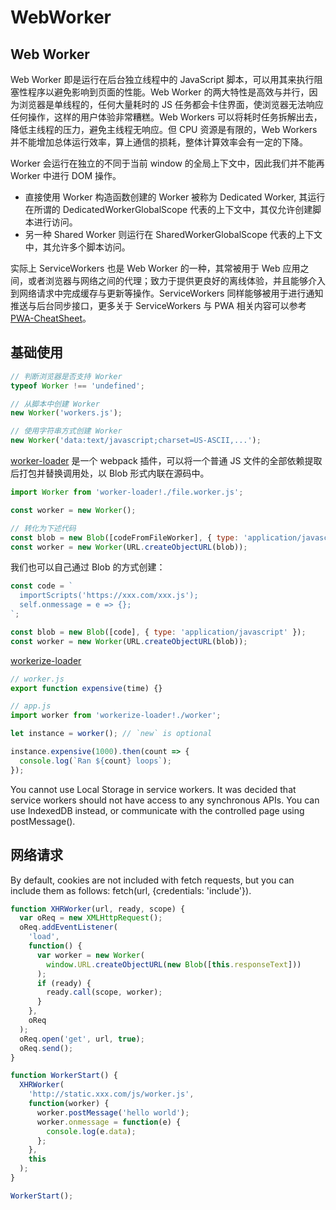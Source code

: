 # WebWorker

## Web Worker

Web Worker 即是运行在后台独立线程中的 JavaScript 脚本，可以用其来执行阻塞性程序以避免影响到页面的性能。Web Worker 的两大特性是高效与并行，因为浏览器是单线程的，任何大量耗时的 JS 任务都会卡住界面，使浏览器无法响应任何操作，这样的用户体验非常糟糕。Web Workers 可以将耗时任务拆解出去，降低主线程的压力，避免主线程无响应。但 CPU 资源是有限的，Web Workers 并不能增加总体运行效率，算上通信的损耗，整体计算效率会有一定的下降。

Worker 会运行在独立的不同于当前 window 的全局上下文中，因此我们并不能再 Worker 中进行 DOM 操作。

* 直接使用 Worker 构造函数创建的 Worker 被称为 Dedicated Worker, 其运行在所谓的 DedicatedWorkerGlobalScope 代表的上下文中，其仅允许创建脚本进行访问。
* 另一种 Shared Worker 则运行在 SharedWorkerGlobalScope 代表的上下文中，其允许多个脚本访问。

实际上 ServiceWorkers 也是 Web Worker 的一种，其常被用于 Web 应用之间，或者浏览器与网络之间的代理；致力于提供更良好的离线体验，并且能够介入到网络请求中完成缓存与更新等操作。ServiceWorkers 同样能够被用于进行通知推送与后台同步接口，更多关于 ServiceWorkers 与 PWA 相关内容可以参考 [PWA-CheatSheet](https://parg.co/Gzb)。

## 基础使用

```javascript
// 判断浏览器是否支持 Worker
typeof Worker !== 'undefined';

// 从脚本中创建 Worker
new Worker('workers.js');

// 使用字符串方式创建 Worker
new Worker('data:text/javascript;charset=US-ASCII,...');
```

[worker-loader](https://github.com/webpack-contrib/worker-loader) 是一个 webpack 插件，可以将一个普通 JS 文件的全部依赖提取后打包并替换调用处，以 Blob 形式内联在源码中。

```javascript
import Worker from 'worker-loader!./file.worker.js';

const worker = new Worker();

// 转化为下述代码
const blob = new Blob([codeFromFileWorker], { type: 'application/javascript' });
const worker = new Worker(URL.createObjectURL(blob));
```

我们也可以自己通过 Blob 的方式创建：

```javascript
const code = `
  importScripts('https://xxx.com/xxx.js');
  self.onmessage = e => {};
`;

const blob = new Blob([code], { type: 'application/javascript' });
const worker = new Worker(URL.createObjectURL(blob));
```

[workerize-loader](webworker.md)

```javascript
// worker.js
export function expensive(time) {}

// app.js
import worker from 'workerize-loader!./worker';

let instance = worker(); // `new` is optional

instance.expensive(1000).then(count => {
  console.log(`Ran ${count} loops`);
});
```

You cannot use Local Storage in service workers. It was decided that service workers should not have access to any synchronous APIs. You can use IndexedDB instead, or communicate with the controlled page using postMessage\(\).

## 网络请求

By default, cookies are not included with fetch requests, but you can include them as follows: fetch\(url, {credentials: 'include'}\).

```javascript
function XHRWorker(url, ready, scope) {
  var oReq = new XMLHttpRequest();
  oReq.addEventListener(
    'load',
    function() {
      var worker = new Worker(
        window.URL.createObjectURL(new Blob([this.responseText]))
      );
      if (ready) {
        ready.call(scope, worker);
      }
    },
    oReq
  );
  oReq.open('get', url, true);
  oReq.send();
}

function WorkerStart() {
  XHRWorker(
    'http://static.xxx.com/js/worker.js',
    function(worker) {
      worker.postMessage('hello world');
      worker.onmessage = function(e) {
        console.log(e.data);
      };
    },
    this
  );
}

WorkerStart();
```

